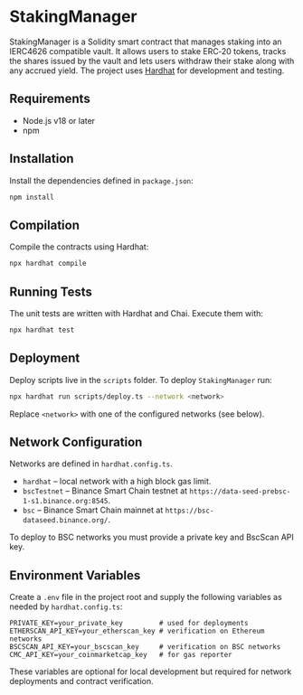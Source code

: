 # StakingManager

StakingManager is a Solidity smart contract that manages staking into an
IERC4626 compatible vault. It allows users to stake ERC‑20 tokens,
tracks the shares issued by the vault and lets users withdraw their stake
along with any accrued yield. The project uses [Hardhat](https://hardhat.org/)
for development and testing.

## Requirements

- Node.js v18 or later
- npm

## Installation

Install the dependencies defined in `package.json`:

```bash
npm install
```

## Compilation

Compile the contracts using Hardhat:

```bash
npx hardhat compile
```

## Running Tests

The unit tests are written with Hardhat and Chai. Execute them with:

```bash
npx hardhat test
```

## Deployment

Deploy scripts live in the `scripts` folder. To deploy `StakingManager` run:

```bash
npx hardhat run scripts/deploy.ts --network <network>
```

Replace `<network>` with one of the configured networks (see below).

## Network Configuration

Networks are defined in `hardhat.config.ts`.

- `hardhat` – local network with a high block gas limit.
- `bscTestnet` – Binance Smart Chain testnet at `https://data-seed-prebsc-1-s1.binance.org:8545`.
- `bsc` – Binance Smart Chain mainnet at `https://bsc-dataseed.binance.org/`.

To deploy to BSC networks you must provide a private key and BscScan API key.

## Environment Variables

Create a `.env` file in the project root and supply the following variables
as needed by `hardhat.config.ts`:

```env
PRIVATE_KEY=your_private_key         # used for deployments
ETHERSCAN_API_KEY=your_etherscan_key # verification on Ethereum networks
BSCSCAN_API_KEY=your_bscscan_key     # verification on BSC networks
CMC_API_KEY=your_coinmarketcap_key   # for gas reporter
```

These variables are optional for local development but required for network
deployments and contract verification.
